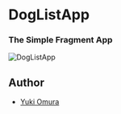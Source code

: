 # DogListApp

### The Simple Fragment App

![DogListApp](https://user-images.githubusercontent.com/39009922/74710140-43726880-5264-11ea-8728-21cf06d361ab.gif)

## Author

- [Yuki Omura](https://twitter.com/yuking_0319)
